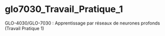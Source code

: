# glo7030_Travail_Pratique_1
GLO-4030/GLO-7030 : Apprentissage par réseaux de neurones profonds (Travail Pratique 1)
